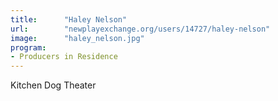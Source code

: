 ```yaml
---
title:      "Haley Nelson"
url:        "newplayexchange.org/users/14727/haley-nelson"
image:      "haley_nelson.jpg"
program:
- Producers in Residence
---
```


Kitchen Dog Theater
